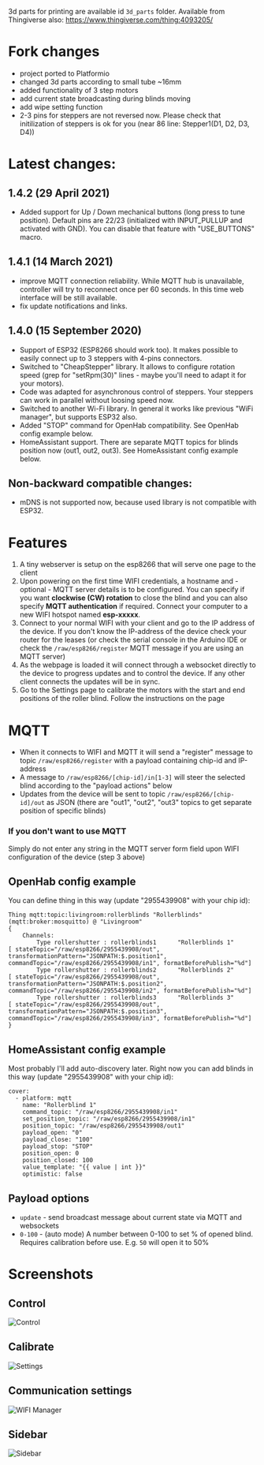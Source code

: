 3d parts for printing are available id `3d_parts` folder. Available from Thingiverse also: https://www.thingiverse.com/thing:4093205/

# Fork changes
- project ported to Platformio
- changed 3d parts according to small tube ~16mm
- added functionality of 3 step motors
- add current state broadcasting during blinds moving
- add wipe setting function
- 2-3 pins for steppers are not reversed now. Please check that initilization of steppers is ok for you (near 86 line: Stepper1(D1, D2, D3, D4))

# Latest changes:
## 1.4.2 (29 April 2021)
  - Added support for Up / Down mechanical buttons (long press to tune position). Default pins are 22/23 (initialized with INPUT_PULLUP and activated with GND).  You can disable that feature with "USE_BUTTONS" macro.

## 1.4.1 (14 March 2021)
  - improve MQTT connection reliability. While MQTT hub is unavailable, controller will try to reconnect once per 60 seconds. In this time web interface will be still available.
  - fix update notifications and links.

## 1.4.0 (15 September 2020)
 - Support of ESP32 (ESP8266 should work too). It makes possible to easily connect up to 3 steppers with 4-pins connectors.
 - Switched to "CheapStepper" library. It allows to configure rotation speed (grep for "setRpm(30)" lines - maybe you'll need to adapt it for your motors).
 - Code was adapted for asynchronous control of steppers. Your steppers can work in parallel without loosing speed now.
 - Switched to another Wi-Fi library. In general it works like previous "WiFi manager", but supports ESP32 also.
 - Added "STOP" command for OpenHab compatibility. See OpenHab config example below.
 - HomeAssistant support. There are separate MQTT topics for blinds position now (out1, out2, out3). See HomeAssistant config example below.
 
## Non-backward compatible changes:
 - mDNS is not supported now, because used library is not compatible with ESP32. 


# Features
 1. A tiny webserver is setup on the esp8266 that will serve one page to the client
 2. Upon powering on the first time WIFI credentials, a hostname and - optional - MQTT server details is to be configured. You can specify if you want **clockwise (CW) rotation** to close the blind and you can also specify **MQTT authentication** if required. Connect your computer to a new WIFI hotspot named **esp-xxxxx**.
 3. Connect to your normal WIFI with your client and go to the IP address of the device. If you don't know the IP-address of the device check your router for the leases (or check the serial console in the Arduino IDE or check the `/raw/esp8266/register` MQTT message if you are using an MQTT server)
 4. As the webpage is loaded it will connect through a websocket directly to the device to progress updates and to control the device. If any other client connects the updates will be in sync.
 5. Go to the Settings page to calibrate the motors with the start and end positions of the roller blind. Follow the instructions on the page

# MQTT
- When it connects to WIFI and MQTT it will send a "register" message to topic `/raw/esp8266/register` with a payload containing chip-id and IP-address
- A message to `/raw/esp8266/[chip-id]/in[1-3]` will steer the selected blind according to the "payload actions" below
- Updates from the device will be sent to topic `/raw/esp8266/[chip-id]/out` as JSON (there are "out1", "out2", "out3" topics to get separate position of specific blinds)

### If you don't want to use MQTT
Simply do not enter any string in the MQTT server form field upon WIFI configuration of the device (step 3 above)

## OpenHab config example
You can define thing in this way (update "2955439908" with your chip id):
```
Thing mqtt:topic:livingroom:rollerblinds "Rollerblinds" (mqtt:broker:mosquitto) @ "Livingroom"
{
    Channels:
        Type rollershutter : rollerblinds1      "Rollerblinds 1"        [ stateTopic="/raw/esp8266/2955439908/out", transformationPattern="JSONPATH:$.position1", commandTopic="/raw/esp8266/2955439908/in1", formatBeforePublish="%d"]
        Type rollershutter : rollerblinds2      "Rollerblinds 2"        [ stateTopic="/raw/esp8266/2955439908/out", transformationPattern="JSONPATH:$.position2", commandTopic="/raw/esp8266/2955439908/in2", formatBeforePublish="%d"]
        Type rollershutter : rollerblinds3      "Rollerblinds 3"        [ stateTopic="/raw/esp8266/2955439908/out", transformationPattern="JSONPATH:$.position3", commandTopic="/raw/esp8266/2955439908/in3", formatBeforePublish="%d"]
}
```

## HomeAssistant config example
Most probably I'll add auto-discovery later. Right now you can add blinds in this way (update "2955439908" with your chip id):
```
cover:
  - platform: mqtt
    name: "Rollerblind 1"
    command_topic: "/raw/esp8266/2955439908/in1"
    set_position_topic: "/raw/esp8266/2955439908/in1"
    position_topic: "/raw/esp8266/2955439908/out1"
    payload_open: "0"
    payload_close: "100"
    payload_stop: "STOP"
    position_open: 0
    position_closed: 100
    value_template: "{{ value | int }}"
    optimistic: false
```


## Payload options
- `update` - send broadcast message about current state via MQTT and websockets
- `0-100` - (auto mode) A number between 0-100 to set % of opened blind. Requires calibration before use. E.g. `50` will open it to 50%

# Screenshots

## Control
![Control](https://user-images.githubusercontent.com/25607714/65042413-7933be00-d961-11e9-915c-1af87957b788.jpg)

## Calibrate
![Settings](https://user-images.githubusercontent.com/25607714/65042412-7933be00-d961-11e9-898c-ac620290863a.jpg)

## Communication settings
 ![WIFI Manager](https://user-images.githubusercontent.com/2181965/37288794-75244c84-2608-11e8-8c27-a17e1e854761.jpg)

## Sidebar
 ![Sidebar](https://user-images.githubusercontent.com/25607714/65042415-79cc5480-d961-11e9-9ee1-4ca9edb15909.jpg)
